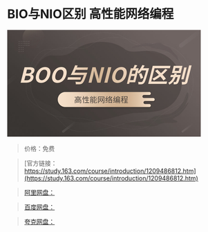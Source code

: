 # BIO与NIO区别 高性能网络编程

![img](../../../assets/study163/free/04764ba131354124828879e4901ddac1.jpg)

> 价格：免费

> [官方链接：https://study.163.com/course/introduction/1209486812.htm](https://study.163.com/course/introduction/1209486812.htm)

> [阿里网盘：]()

> [百度网盘：]()

> [夸克网盘：]()
